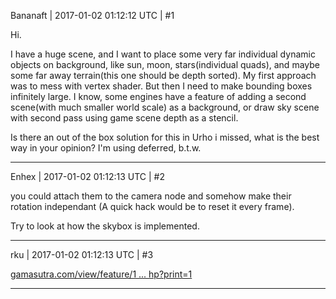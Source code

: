Bananaft | 2017-01-02 01:12:12 UTC | #1

Hi.

I have a huge scene, and I want to place some very far individual dynamic objects on background, like sun, moon, stars(individual quads), and maybe some far away terrain(this one should be depth sorted).
My first approach was to mess with vertex shader. But then I need to make bounding boxes infinitely large. I know, some engines have a feature of adding a second scene(with much smaller world scale) as a background, or draw sky scene with second pass using game scene depth as a stencil.

Is there an out of the box solution for this in Urho i missed, what is the best way in your opinion? I'm using deferred, b.t.w.

-------------------------

Enhex | 2017-01-02 01:12:13 UTC | #2

you could attach them to the camera node and somehow make their rotation independant (A quick hack would be to reset it every frame).

Try to look at how the skybox is implemented.

-------------------------

rku | 2017-01-02 01:12:13 UTC | #3

[gamasutra.com/view/feature/1 ... hp?print=1](http://www.gamasutra.com/view/feature/131393/a_realtime_procedural_universe_.php?print=1)

-------------------------

